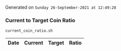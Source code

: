 Generated on `Sunday 26-September-2021 at 12:49:28`

### Current to Target Coin Ratio
`current_coin_ratio.sh`

Date|Current|Target|Ratio
---|---|---|---
